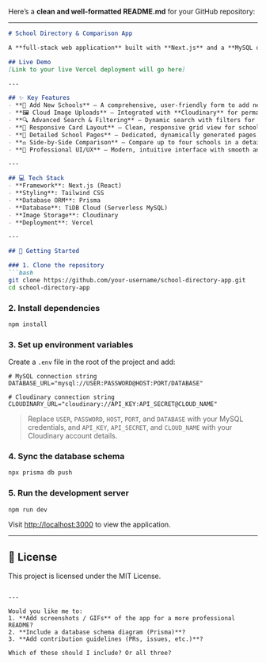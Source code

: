 Here’s a **clean and well-formatted README.md** for your GitHub repository:

---

````markdown
# School Directory & Comparison App

A **full-stack web application** built with **Next.js** and a **MySQL database** that allows users to search, add, and compare detailed information about various schools. This project was developed as a comprehensive web development assignment, incorporating a modern tech stack and professional features.

## Live Demo
[Link to your live Vercel deployment will go here]

---

## ✨ Key Features
- **🏫 Add New Schools** – A comprehensive, user-friendly form to add new schools with details like location, academic information, and facilities.
- **🖼️ Cloud Image Uploads** – Integrated with **Cloudinary** for permanent cloud-based storage and fast delivery of images.
- **🔍 Advanced Search & Filtering** – Dynamic search with filters for city, board, school type, and hostel availability.
- **📇 Responsive Card Layout** – Clean, responsive grid view for schools that works well on desktop and mobile.
- **📄 Detailed School Pages** – Dedicated, dynamically generated pages for each school.
- **⚖️ Side-by-Side Comparison** – Compare up to four schools in a detailed table format.
- **🎨 Professional UI/UX** – Modern, intuitive interface with smooth animations and a clean design.

---

## 💻 Tech Stack
- **Framework**: Next.js (React)
- **Styling**: Tailwind CSS
- **Database ORM**: Prisma
- **Database**: TiDB Cloud (Serverless MySQL)
- **Image Storage**: Cloudinary
- **Deployment**: Vercel

---

## 🚀 Getting Started

### 1. Clone the repository
```bash
git clone https://github.com/your-username/school-directory-app.git
cd school-directory-app
````

### 2. Install dependencies

```bash
npm install
```

### 3. Set up environment variables

Create a `.env` file in the root of the project and add:

```env
# MySQL connection string
DATABASE_URL="mysql://USER:PASSWORD@HOST:PORT/DATABASE"

# Cloudinary connection string
CLOUDINARY_URL="cloudinary://API_KEY:API_SECRET@CLOUD_NAME"
```

> Replace `USER`, `PASSWORD`, `HOST`, `PORT`, and `DATABASE` with your MySQL credentials, and `API_KEY`, `API_SECRET`, and `CLOUD_NAME` with your Cloudinary account details.

### 4. Sync the database schema

```bash
npx prisma db push
```

### 5. Run the development server

```bash
npm run dev
```

Visit [http://localhost:3000](http://localhost:3000) to view the application.

---

## 📜 License

This project is licensed under the MIT License.

```

---

Would you like me to:  
1. **Add screenshots / GIFs** of the app for a more professional README?  
2. **Include a database schema diagram (Prisma)**?  
3. **Add contribution guidelines (PRs, issues, etc.)**?  

Which of these should I include? Or all three?
```
